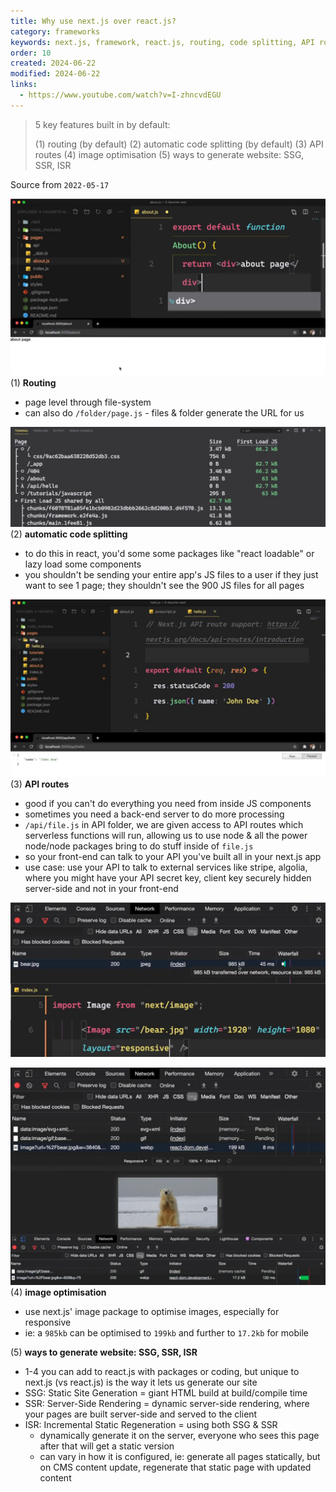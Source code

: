 ```yaml
---
title: Why use next.js over react.js?
category: frameworks
keywords: next.js, framework, react.js, routing, code splitting, API routes, image optimiation, website generation, static site generation (SSG), server-side rendering (SSR), incremental static regeneration (ISR)
order: 10
created: 2024-06-22
modified: 2024-06-22
links:
  - https://www.youtube.com/watch?v=I-zhncvdEGU
---
```


> 5 key features built in by default:
>
> (1) routing (by default)
> (2) automatic code splitting (by default)
> (3) API routes
> (4) image optimisation
> (5) ways to generate website: SSG, SSR, ISR

Source from `2022-05-17`

![Image](./attachments/frameworks_next.js-over-react-routing.jpg)
(1) **Routing**

- page level through file-system
- can also do `/folder/page.js` - files & folder generate the URL for us

![Image](./attachments/frameworks_next.js-over-react-code-splitting.png)
(2) **automatic code splitting**

- to do this in react, you'd some some packages like "react loadable" or lazy load some components
- you shouldn't be sending your entire app's JS files to a user if they just want to see 1 page; they shouldn't see the 900 JS files for all pages

![Image](./attachments/frameworks_next.js-over-react-API-routes.png)
(3) **API routes**

- good if you can't do everything you need from inside JS components
- sometimes you need a back-end server to do more processing
- `/api/file.js` in API folder, we are given access to API routes which serverless functions will run, allowing us to use node & all the power node/node packages bring to do stuff inside of `file.js`
- so your front-end can talk to your API you've built all in your next.js app
- use case: use your API to talk to external services like stripe, algolia, where you might have your API secret key, client key securely hidden server-side and not in your front-end

![Image](./attachments/frameworks_next.js-over-react-image-optimisation-1.jpg)

![Image](./attachments/frameworks_next.js-over-react-image-optimisation-2.jpg)
(4) **image optimisation**

- use next.js' image package to optimise images, especially for responsive
- ie: a `985kb` can be optimised to `199kb` and further to `17.2kb` for mobile

(5) **ways to generate website: SSG, SSR, ISR**

- 1-4 you can add to react.js with packages or coding, but unique to next.js (vs react.js) is the way it lets us generate our site
- SSG: Static Site Generation = giant HTML build at build/compile time
- SSR: Server-Side Rendering = dynamic server-side rendering, where your pages are built server-side and served to the client
- ISR: Incremental Static Regeneration = using both SSG & SSR
  - dynamically generate it on the server, everyone who sees this page after that will get a static version
  - can vary in how it is configured, ie: generate all pages statically, but on CMS content update, regenerate that static page with updated content
